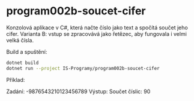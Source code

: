 # program002b-soucet-cifer

Konzolová aplikace v C#, která načte číslo jako text a spočítá součet jeho cifer. Varianta B: vstup se zpracovává jako řetězec, aby fungovala i velmi velká čísla.

Build a spuštění:

```bash
dotnet build
dotnet run --project IS-Programy/program002b-soucet-cifer
```

Příklad:

Zadání: -9876543210123456789
Výstup: Součet číslic: 90
